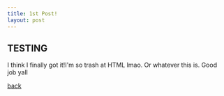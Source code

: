 ```yaml
---
title: 1st Post!
layout: post
---
```


## TESTING
I think I finally got it!I'm so trash at HTML lmao. Or whatever this is. Good job yall

[back](BlogPage.md)
